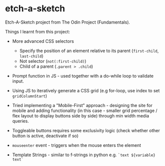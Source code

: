 # etch-a-sketch

Etch-A-Sketch project from The Odin Project (Fundamentals).

Things I learnt from this project:

- More advanced CSS selectors 
  - Specify the position of an element relative to its parent (`first-child`, `last-child`)
  - Not selector (`not(:first-child)`)
  - Child of a parent (`.parent > .child`)

- Prompt function in JS - used together with a do-while loop to validate input.
- Using JS to iteratively generate a CSS grid (e.g for-loop, use index to set `gridColumnStart`)
- Tried implementing a "Mobile-First" approach - designing the site for mobile and adding functionality (in this case - smaller grid percentage / flex layout to display buttons side by side) through min width media queries.
- Toggleable buttons requires some exclusivity logic (check whether other button is active, deactivate if so)
- `mouseenter` event - triggers when the mouse enters the element
- Template Strings - similar to f-strings in python e.g. `` `text ${variable} text` ``